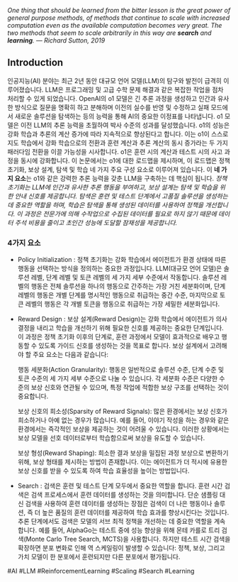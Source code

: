 *One thing that should be learned from the bitter lesson is the great power of general
purpose methods, of methods that continue to scale with increased computation
even as the available computation becomes very great. The two methods that seem
to scale arbitrarily in this way are **search** and **learning**. — Richard Sutton, 2019*

## Introduction

인공지능(AI) 분야는 최근 2년 동안 대규모 언어 모델(LLM)의 탐구와 발전이 급격히 이루어졌습니다. LLM은 프로그래밍 및 고급 수학 문제 해결과 같은 복잡한 작업을 점차 처리할 수 있게 되었습니다. OpenAI의 o1 모델은 긴 추론 과정을 생성하고 인간과 유사한 방식으로 질문을 명확히 하고 분해하며 이전의 실수를 반영 및 수정하고 실패 모드에서 새로운 솔루션을 탐색하는 등의 능력을 통해 AI의 중요한 이정표를 나타냅니다. o1 모델은 이전 LLM의 추론 능력을 초월하여 박사 수준의 성과를 달성했습니다.
o1의 성능은 강화 학습과 추론의 계산 증가에 따라 지속적으로 향상된다고 합니다. 이는 o1이 스스로 지도 학습에서 강화 학습으로의 전환과 훈련 계산과 추론 계산의 동시 증가라는 두 가지 패러다임 전환을 이끌 가능성을 시사합니다. o1은 훈련 시의 계산과 테스트 시의 사고 과정을 동시에 강화합니다.
이 논문에서는 o1에 대한 로드맵을 제시하며, 이 로드맵은 정책 초기화, 보상 설계, 탐색 및 학습 네 가지 주요 구성 요소로 이루어져 있습니다. 이 **네 가지 요소**는 o1와 같은 강력한 추론 능력을 갖춘 LLM을 구축하는 데 핵심이 됩니다. 
*정책 초기화는 LLM에 인간과 유사한 추론 행동을 부여하고, 보상 설계는 탐색 및 학습을 위한 안내 신호를 제공합니다. 탐색은 훈련 및 테스트 단계에서 고품질 솔루션을 생성하는 데 중요한 역할을 하며, 학습은 탐색을 통해 생성된 데이터를 사용하여 정책을 개선합니다. 이 과정은 전문가에 의해 수작업으로 수집된 데이터를 필요로 하지 않기 때문에 데이터 주석 비용을 줄이고 초인간 성능에 도달할 잠재성을 제공합니다.*

### 4가지 요소
- Policy Initialization : 정책 초기화는 강화 학습에서 에이전트가 환경 상태에 따른 행동을 선택하는 방식을 정의하는 중요한 과정입니다. LLM(대규모 언어 모델)은 솔루션 레벨, 단계 레벨 및 토큰 레벨의 세 가지 세부 수준에서 작동합니다. 솔루션 레벨의 행동은 전체 솔루션을 하나의 행동으로 간주하는 가장 거친 세분화이며, 단계 레벨의 행동은 개별 단계를 명시적인 행동으로 취급하는 중간 수준, 마지막으로 토큰 레벨의 행동은 각 개별 토큰을 행동으로 취급하는 가장 세밀한 세분화입니다.
- Reward Design : 보상 설계(Reward Design)는 강화 학습에서 에이전트가 의사 결정을 내리고 학습을 개선하기 위해 필요한 신호를 제공하는 중요한 단계입니다. 이 과정은 정책 초기화 이후의 단계로, 훈련 과정에서 모델이 효과적으로 배우고 행동할 수 있도록 가이드 신호를 생성하는 것을 목표로 합니다. 
	보상 설계에서 고려해야 할 주요 요소는 다음과 같습니다:

	행동 세분화(Action Granularity): 행동은 일반적으로 솔루션 수준, 단계 수준 및 토큰 수준의 세 가지 세부 수준으로 나눌 수 있습니다. 각 세분화 수준은 다양한 수준의 보상 신호와 연관될 수 있으며, 특정 작업에 적합한 보상 구조를 선택하는 것이 중요합니다.
	
	보상 신호의 희소성(Sparsity of Reward Signals): 많은 환경에서는 보상 신호가 희소하거나 아예 없는 경우가 많습니다. 예를 들어, 이야기 작성을 하는 경우와 같은 환경에서는 즉각적인 보상을 제공하는 것이 어려울 수 있습니다. 이러한 상황에서는 보상 모델을 선호 데이터로부터 학습함으로써 보상을 유도할 수 있습니다.
	
	보상 형성(Reward Shaping): 희소한 결과 보상을 밀집된 과정 보상으로 변환하기 위해, 보상 형태를 제시하는 방법이 존재합니다. 이는 에이전트가 더 적시에 유용한 보상 신호를 받을 수 있도록 하여 학습 효율성을 높이는 방법입니다.
	
- Search : 검색은 훈련 및 테스트 단계 모두에서 중요한 역할을 합니다. 훈련 시간 검색은 검색 프로세스에서 훈련 데이터를 생성하는 것을 의미합니다. 단순 샘플링 대신 검색을 사용하여 훈련 데이터를 생성하는 장점은 검색이 더 나은 행동이나 솔루션, 즉 더 높은 품질의 훈련 데이터를 제공하여 학습 효과를 향상시킨다는 것입니다. 추론 단계에서도 검색은 모델의 서브 최적 정책을 개선하는 데 중요한 역할을 계속합니다. 예를 들어, AlphaGo는 테스트 중에 성능 향상을 위해 몬테 카를로 트리 검색(Monte Carlo Tree Search, MCTS)을 사용합니다. 하지만 테스트 시간 검색을 확장하면 분포 변화로 인해 역 스케일링이 발생할 수 있습니다: 정책, 보상, 그리고 가치 모델이 한 분포에서 훈련되지만 다른 분포에서 평가됩니다.
 


#AI #LLM #ReinforcementLearning #Scaling #Search #Learning